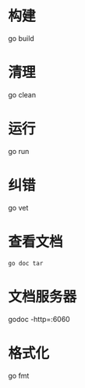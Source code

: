 # 构建
go build
# 清理
go clean
# 运行
go run
# 纠错
go vet
# 查看文档
```
go doc tar
```
# 文档服务器
godoc -http=:6060
# 格式化
go fmt

